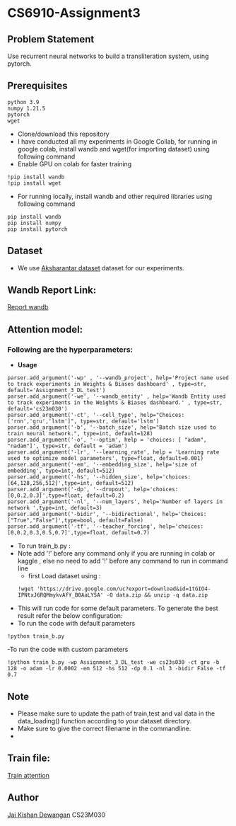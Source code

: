 # CS6910-Assignment3
## Problem Statement
Use recurrent neural networks to build a transliteration system, using pytorch.

## Prerequisites

```
python 3.9
numpy 1.21.5
pytorch
wget
```
 - Clone/download  this repository
 - I have conducted all my experiments in Google Collab, for running in google colab, install wandb and wget(for importing dataset) using following command 
 - Enable GPU on colab for faster training
 
  ``` 
  !pip install wandb 
  !pip install wget
  ```
 - For running locally, install wandb and other required libraries using following command  
  ``` 
  pip install wandb
  pip install numpy
  pip install pytorch
  ```


## Dataset
- We use [Aksharantar dataset](https://drive.google.com/uc?export=download&id=1tGIO4-IPNtxJ6RQMmykvAfY_B0AaLY5A) dataset for our experiments.
## Wandb Report Link: 
[Report wandb](https://wandb.ai/cs23m030/Assignment_3_DL/reports/CS6910-Assignment-3--Vmlldzo3OTU3MzY4)
## Attention model:
### Following are the hyperparameters:
- **Usage** 
```
parser.add_argument('-wp' , '--wandb_project', help='Project name used to track experiments in Weights & Biases dashboard' , type=str, default='Assignment_3_DL_test')
parser.add_argument('-we', '--wandb_entity' , help='Wandb Entity used to track experiments in the Weights & Biases dashboard.' , type=str, default='cs23m030')
parser.add_argument('-ct', '--cell_type', help="Choices:['rnn','gru','lstm']", type=str, default='lstm')
parser.add_argument('-b', '--batch_size', help="Batch size used to train neural network.", type=int, default=128)
parser.add_argument('-o', '--optim', help = 'choices: [ "adam", "nadam"]', type=str, default = 'adam')
parser.add_argument('-lr', '--learning_rate', help = 'Learning rate used to optimize model parameters', type=float, default=0.001)
parser.add_argument('-em', '--embedding_size', help='size of embedding', type=int, default=512)
parser.add_argument('-hs', '--hidden_size', help='choices:[64,128,256,512]',type=int, default=512)
parser.add_argument('-dp', '--dropout', help='choices:[0,0.2,0.3]',type=float, default=0.2)
parser.add_argument('-nl', '--num_layers', help='Number of layers in network ',type=int, default=3)
parser.add_argument('-bidir', '--bidirectional', help='Choices:["True","False"]',type=bool, default=False)
parser.add_argument('-tf', '--teacher_forcing', help='choices:[0,0.2,0.3,0.5,0.7]',type=float, default=0.7)

```
 - To run train_b.py :
 - Note add '!' before any command only if you are running in colab or kaggle , else no need to add '!' before any command to run in command line
    - first Load dataset using :
     ```
     !wget 'https://drive.google.com/uc?export=download&id=1tGIO4-IPNtxJ6RQMmykvAfY_B0AaLY5A' -O data.zip && unzip -q data.zip

     ```
- This will run code for some default parameters. To generate the best result refer the below configuration:
- To run the code with default parameters
 ```
 !python train_b.py

 ```
-To run the code with custom parameters
```
!python train_b.py -wp Assignment_3_DL_test -we cs23s030 -ct gru -b 128 -o adam -lr 0.0002 -em 512 -hs 512 -dp 0.1 -nl 3 -bidir False -tf 0.7
```
## Note
- Please make sure to update the path of train,test and val data in the data_loading() function according to your dataset directory.
- Make sure to give the correct filename in the commandline.
- 
## Train file:
[Train attention](https://github.com/jaiksd/DeepLearning_Assignment_3/blob/main/Attention%20Model/train_b.py)

## Author
[Jai Kishan Dewangan](https://github.com/jaiksd/DeepLearning_Assignment_3)
CS23M030
 
